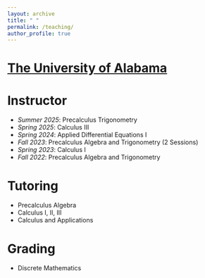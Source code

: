 ```yaml
---
layout: archive
title: " "
permalink: /teaching/
author_profile: true
---
```

[The University of Alabama](https://www.ua.edu)
======

Instructor
===
- *Summer 2025*: Precalculus Trigonometry
- *Spring 2025*: Calculus III
- *Spring 2024*: Applied Differential Equations I
- *Fall 2023*: Precalculus Algebra and Trigonometry (2 Sessions)
- *Spring 2023*: Calculus I
- *Fall 2022*: Precalculus Algebra and Trigonometry

Tutoring
===
- Precalculus Algebra
- Calculus I, II, III
- Calculus and Applications

Grading
===
- Discrete Mathematics

